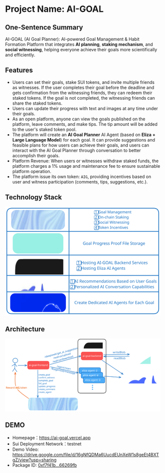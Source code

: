 # Project Name: AI-GOAL

## One-Sentence Summary

AI-GOAL (AI Goal Planner): AI-powered Goal Management & Habit Formation Platform that integrates **AI planning**, **staking mechanism**, and **social witnessing**, helping everyone achieve their goals more scientifically and efficiently.

## Features

- Users can set their goals, stake SUI tokens, and invite multiple friends as witnesses. If the user completes their goal before the deadline and gets confirmation from the witnessing friends, they can redeem their staked tokens. If the goal is not completed, the witnessing friends can share the staked tokens.
- Users can update their progress with text and images at any time under their goals.
- As an open platform, anyone can view the goals published on the platform, leave comments, and make tips. The tip amount will be added to the user's staked token pool.
- The platform will create an **AI Goal Planner** AI Agent (based on **Eliza + Large Language Model**) for each goal. It can provide suggestions and feasible plans for how users can achieve their goals, and users can interact with the AI Goal Planner through conversation to better accomplish their goals.
- Platform Revenue: When users or witnesses withdraw staked funds, the platform charges a 1% usage and maintenance fee to ensure sustainable platform operation.
- The platform issue its own token: `AIG`, providing incentives based on user and witness participation (comments, tips, suggestions, etc.).

## Technology Stack
![](./public/stack.svg)

## Architecture
![](./public/Architecture_v3.svg)

## DEMO

- Homepage：https://ai-goal.vercel.app
- Sui Deployment Network：testnet
- Demo Video: https://drive.google.com/file/d/16gNfQDMa6UucdEUnXeW1s8geEt4BXTgZ/view?usp=sharing
- Package ID: [0xf7f41b...66269fb](https://testnet.suivision.xyz/package/0xf7f41b77f157a809064ecded255d1846057b4b888771e0fabf91520ae66269fb?tab=Code)
